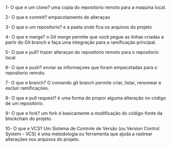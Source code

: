 1- O que e um clone?
uma copia do repositorio remoto para a maquina local.

2- O que e commit?
empacotamento de alteraçao

3- O que e um repositorio?
e a pasta onde fica os arquivos do projeto

4- O que e merge?
o Git merge permite que você pegue as linhas criadas a partir do Git branch e faça uma integração para a ramificação principal.

5- O que e pull?
trazer alteraçao do repositorio remoto para o repositorio local.

6- O que e push?
enviar as informaçoes que foram empacotadas para o repositorio remoto.

7- O que e branch?
O comando git branch permite criar, listar, renomear e excluir ramificações.

8- O que e pull request?
é uma forma de propor alguma alteração no código de um repositório.

9- O que e fork?
um fork é basicamente a modificação do código-fonte da blockchain do projeto.

10- O que e VCS?
Um Sistema de Controle de Versão (ou Version Control System - VCS) é uma metodologia ou ferramenta que ajuda a rastrear alterações 
nos arquivos do projeto.
